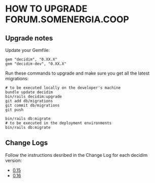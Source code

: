 # HOW TO UPGRADE FORUM.SOMENERGIA.COOP

## Upgrade notes

Update your Gemfile:
```
gem "decidim", "0.XX.X"
gem "decidim-dev", "0.XX.X"
```

Run these commands to upgrade and make sure you get all the latest migrations:
```
# to be executed locally on the developer's machine
bundle update decidim
bin/rails decidim:upgrade
git add db/migrations
git commit db/migrations
git push

bin/rails db:migrate
# to be executed in the deployment environments
bin/rails db:migrate
```

## Change Logs
Follow the instructions desribed in the Change Log for each decidim version:
- [0.15](https://github.com/decidim/decidim/blob/0.15-stable/CHANGELOG.md)
- [0.16](https://github.com/decidim/decidim/blob/0.16-stable/CHANGELOG.md)
